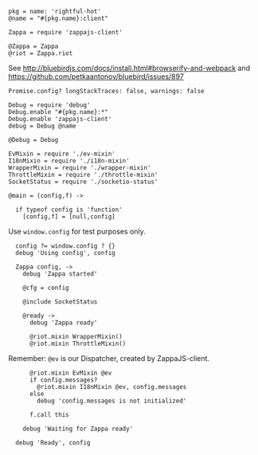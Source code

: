     pkg = name: 'rightful-hot'
    @name = "#{pkg.name}:client"

    Zappa = require 'zappajs-client'

    @Zappa = Zappa
    @riot = Zappa.riot

See http://bluebirdjs.com/docs/install.html#browserify-and-webpack
and https://github.com/petkaantonov/bluebird/issues/897

    Promise.config? longStackTraces: false, warnings: false

    Debug = require 'debug'
    Debug.enable "#{pkg.name}:*"
    Debug.enable 'zappajs-client'
    debug = Debug @name

    @Debug = Debug

    EvMixin = require './ev-mixin'
    I18nMixin = require './i18n-mixin'
    WrapperMixin = require './wrapper-mixin'
    ThrottleMixin = require './throttle-mixin'
    SocketStatus = require './socketio-status'

    @main = (config,f) ->

      if typeof config is 'function'
        [config,f] = [null,config]

Use `window.config` for test purposes only.

      config ?= window.config ? {}
      debug 'Using config', config

      Zappa config, ->
        debug 'Zappa started'

        @cfg = config

        @include SocketStatus

        @ready ->
          debug 'Zappa ready'

          @riot.mixin WrapperMixin()
          @riot.mixin ThrottleMixin()

Remember: `@ev` is our Dispatcher, created by ZappaJS-client.

          @riot.mixin EvMixin @ev
          if config.messages?
            @riot.mixin I18nMixin @ev, config.messages
          else
            debug 'config.messages is not initialized'

          f.call this

        debug 'Waiting for Zappa ready'

      debug 'Ready', config
